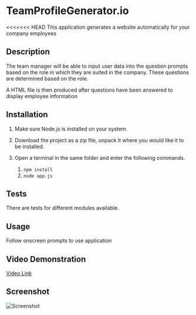 # TeamProfileGenerator.io

<<<<<<< HEAD
This application generates a website automatically for your company employees

## Description

The team manager will be able to input user data into the question prompts based on the role in which they are suited in the company. These questions are determined based on the role. 

A HTML file is then produced after questions have been answered to display employee information


## Installation

1. Make sure Node.js is installed on your system.

2. Download the project as a zip file, unpack it where you would like it to be installed.

3. Open a terminal in the same folder and enter the following commands.

    1. `npm install`
    2. `node app.js`

## Tests

There are tests for different modules available. 

## Usage

Follow onscreen prompts to use application

## Video Demonstration

<a href = "https://www.youtube.com/watch?v=g4q0WbCbwiU&ab_channel=DanielZhang">Video Link</a>

## Screenshot

<img src = "Assets/team.generator.PNG" alt="Screenshot">